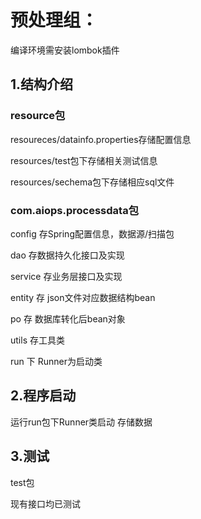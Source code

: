 # 预处理组：

编译环境需安装lombok插件



## 1.结构介绍

### **resource**包

resoureces/datainfo.properties存储配置信息

resources/test包下存储相关测试信息

resources/sechema包下存储相应sql文件



### com.aiops.processdata包

config 存Spring配置信息，数据源/扫描包

dao 存数据持久化接口及实现

service 存业务层接口及实现

entity 存 json文件对应数据结构bean

po 存 数据库转化后bean对象

utils 存工具类

run 下 Runner为启动类

## 2.程序启动

运行run包下Runner类启动 存储数据



## 3.测试

test包

现有接口均已测试